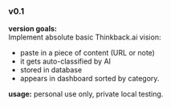 ### v0.1
**version goals:** <br>
Implement absolute basic Thinkback.ai vision:
- paste in a piece of content (URL or note)
- it gets auto-classified by AI
- stored in database
- appears in dashboard sorted by category.

**usage:**
personal use only, private local testing.

